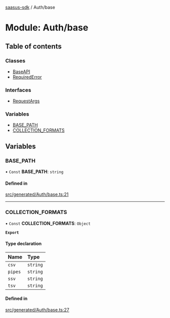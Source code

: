 [saasus-sdk](../README.md) / Auth/base

# Module: Auth/base

## Table of contents

### Classes

- [BaseAPI](../classes/Auth_base.BaseAPI.md)
- [RequiredError](../classes/Auth_base.RequiredError.md)

### Interfaces

- [RequestArgs](../interfaces/Auth_base.RequestArgs.md)

### Variables

- [BASE\_PATH](Auth_base.md#base_path)
- [COLLECTION\_FORMATS](Auth_base.md#collection_formats)

## Variables

### BASE\_PATH

• `Const` **BASE\_PATH**: `string`

#### Defined in

[src/generated/Auth/base.ts:21](https://github.com/saasus-platform/saasus-sdk-javascript/blob/997c544/src/generated/Auth/base.ts#L21)

___

### COLLECTION\_FORMATS

• `Const` **COLLECTION\_FORMATS**: `Object`

**`Export`**

#### Type declaration

| Name | Type |
| :------ | :------ |
| `csv` | `string` |
| `pipes` | `string` |
| `ssv` | `string` |
| `tsv` | `string` |

#### Defined in

[src/generated/Auth/base.ts:27](https://github.com/saasus-platform/saasus-sdk-javascript/blob/997c544/src/generated/Auth/base.ts#L27)

